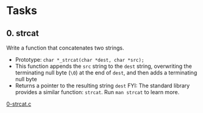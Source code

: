 # Tasks

## 0. strcat
Write a function that concatenates two strings.

* Prototype: `char *_strcat(char *dest, char *src);`
* This function appends the `src` string to the `dest` string, overwriting the terminating null byte (`\0`) at the end of `dest`, and then adds a terminating null byte
* Returns a pointer to the resulting string `dest`
FYI: The standard library provides a similar function: `strcat`. Run `man strcat` to learn more.

[0-strcat.c](0-strcat.c)
